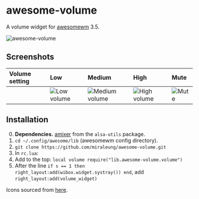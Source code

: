 # awesome-volume
A volume widget for [awesomewm](http://awesome.naquadah.org/) 3.5.

![awesome-volume](https://cloud.githubusercontent.com/assets/5384433/9268419/9c43f76e-4213-11e5-8392-3b669a8ad8da.png)

## Screenshots
| **Volume setting** | Low | Medium | High | Mute |
|:-------------------|:----|:-------|:-----|:-----|
  ||![Low volume](https://cloud.githubusercontent.com/assets/5384433/9268417/9c335256-4213-11e5-86e2-2d77efb265f9.png) | ![Medium volume](https://cloud.githubusercontent.com/assets/5384433/9268418/9c4086ce-4213-11e5-9292-ea119ba45ed9.png) |![High volume](https://cloud.githubusercontent.com/assets/5384433/9268416/9c214412-4213-11e5-8bfa-1a1dd6aa2bff.png) | ![Mute](https://cloud.githubusercontent.com/assets/5384433/9268420/9c452ee0-4213-11e5-9d41-d25a0100f65b.png) |


## Installation
0. **Dependencies.** [amixer](http://linux.die.net/man/1/amixer) from the `alsa-utils` package.
1. `cd ~/.config/awesome/lib` (awesomewm config directory).
2. `git clone https://github.com/miraleung/awesome-volume.git`
3. In `rc.lua`:
  1. Add to the top:
    ```
    local volume require("lib.awesome-volume.volume")
    ```
  2. After the line `if s == 1 then right_layout:add(wibox.widget.systray()) end`, add
    ```
    right_layout:add(volume_widget)
    ```

Icons sourced from [here](www.iconfinder.com).
